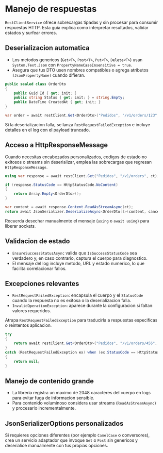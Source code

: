 # Manejo de respuestas

`RestClientService` ofrece sobrecargas tipadas y sin procesar para consumir respuestas HTTP. Esta guia explica como interpretar resultados, validar estados y surfear errores.

## Deserializacion automatica
- Los metodos genericos (`Get<T>`, `Post<T>`, `Put<T>`, `Delete<T>`) usan `System.Text.Json` con `PropertyNameCaseInsensitive = true`.
- Asegura que tus DTO usen nombres compatibles o agrega atributos `[JsonPropertyName]` cuando difieran.

```csharp
public sealed class OrderDto
{
    public Guid Id { get; init; }
    public string Status { get; init; } = string.Empty;
    public DateTime CreatedAt { get; init; }
}

var order = await restClient.Get<OrderDto>("Pedidos", "/v1/orders/123", ct);
```

Si la deserializacion falla, se lanza `RestRequestFailedException` e incluye detalles en el log con el payload truncado.

## Acceso a HttpResponseMessage
Cuando necesitas encabezados personalizados, codigos de estado no exitosos o streams sin deserializar, emplea las sobrecargas que regresan `HttpResponseMessage`.

```csharp
using var response = await restClient.Get("Pedidos", "/v1/orders", ct);

if (response.StatusCode == HttpStatusCode.NoContent)
{
    return Array.Empty<OrderDto>();
}

var content = await response.Content.ReadAsStreamAsync(ct);
return await JsonSerializer.DeserializeAsync<OrderDto[]>(content, cancellationToken: ct) ?? Array.Empty<OrderDto>();
```

Recuerda desechar manualmente el mensaje (`using` o `await using`) para liberar sockets.

## Validacion de estado
- `EnsureSuccessStatusAsync` valida que `IsSuccessStatusCode` sea verdadero y, en caso contrario, captura el cuerpo para diagnostico.
- El mensaje del log incluye metodo, URL y estado numerico, lo que facilita correlacionar fallos.

## Excepciones relevantes
- `RestRequestFailedException`: encapsula el cuerpo y el `StatusCode` cuando la respuesta no es exitosa o la deserializacion falla.
- `InvalidOperationException`: aparece durante la configuracion si faltan valores requeridos.

Atrapa `RestRequestFailedException` para traducirla a respuestas especificas o reintentos aplicacion.

```csharp
try
{
    return await restClient.Get<OrderDto>("Pedidos", "/v1/orders/456", ct);
}
catch (RestRequestFailedException ex) when (ex.StatusCode == HttpStatusCode.NotFound)
{
    return null;
}
```

## Manejo de contenido grande
- La libreria registra un maximo de 2048 caracteres del cuerpo en logs para evitar fuga de informacion sensible.
- Para contenido voluminoso considera usar streams (`ReadAsStreamAsync`) y procesarlo incrementalmente.

## JsonSerializerOptions personalizados
Si requieres opciones diferentes (por ejemplo `CamelCase` o conversores), crea un servicio adaptador que invoque `Get` o `Post` sin genericos y deserialice manualmente con tus propias opciones.
